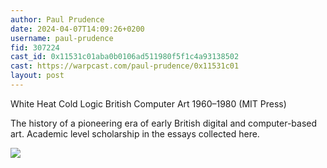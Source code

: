 ```yaml
---
author: Paul Prudence
date: 2024-04-07T14:09:26+0200
username: paul-prudence
fid: 307224
cast_id: 0x11531c01aba0b0106ad511980f5f1c4a93138502
cast: https://warpcast.com/paul-prudence/0x11531c01
layout: post
---
```

White Heat Cold Logic British Computer Art 1960–1980 (MIT Press)  
  
The history of a pioneering era of early British digital and computer-based art. Academic level scholarship in the essays collected here.  

![](https://imagedelivery.net/BXluQx4ige9GuW0Ia56BHw/10342411-8183-4e8c-b51a-ecd72a44fa00/original)